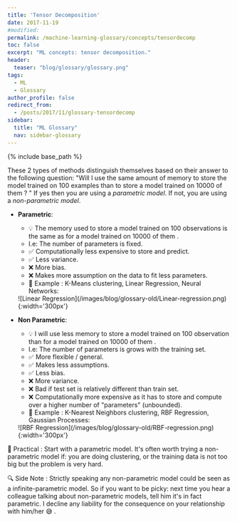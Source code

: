 ```yaml
---
title: 'Tensor Decomposition'
date: 2017-11-19
#modified: 
permalink: /machine-learning-glossary/concepts/tensordecomp
toc: false
excerpt: "ML concepts: tensor decomposition."
header: 
  teaser: "blog/glossary/glossary.png"
tags:
  - ML
  - Glossary
author_profile: false
redirect_from: 
  - /posts/2017/11/glossary-tensordecomp
sidebar:
  title: "ML Glossary"
  nav: sidebar-glossary
---
```


{% include base_path %}




These 2 types of methods distinguish themselves based on their answer to the following question: "Will I use the same amount of memory to store the model trained on $100$ examples than to store a model trained on $10 000$ of them ? "
If yes then you are using a *parametric model*. If not, you are using a *non-parametric model*.

+ **Parametric**:
  - :bulb: <span class='intuitionText'> The memory used to store a model trained on $100$ observations is the same as for a model trained on $10 000$ of them  </span>. 
  - I.e: The number of parameters is fixed.
  - :white_check_mark: <span class='advantageText'> Computationally less expensive </span> to store and predict.
  - :white_check_mark: <span class='advantageText'> Less variance. </span> 
  - :x: <span class='disadvantageText'> More bias.</span> 
  - :x: <span class='disadvantageText'> Makes more assumption on the data</span> to fit less parameters.
  - :school_satchel: <span class='example'> Example </span> : K-Means clustering, Linear Regression, Neural Networks:
  
  <div markdown="1">
  ![Linear Regression](/images/blog/glossary-old/Linear-regression.png){:width='300px'}
  </div>


+ **Non Parametric**: 
  - :bulb: <span class='intuitionText'> I will use less memory to store a model trained on $100$ observation than for a model trained on $10 000$ of them  </span>. 
  - I.e: The number of parameters is grows with the training set.
  - :white_check_mark: <span class='advantageText'> More flexible / general.</span> 
  - :white_check_mark: <span class='advantageText'> Makes less assumptions. </span> 
  - :white_check_mark: <span class='advantageText'> Less bias. </span> 
  - :x: <span class='disadvantageText'> More variance.</span> 
  - :x: <span class='disadvantageText'> Bad if test set is relatively different than train set.</span> 
  - :x: <span class='disadvantageText'> Computationally more expensive </span> as it has to store and compute over a higher number of "parameters" (unbounded).
  - :school_satchel: <span class='example'> Example </span> : K-Nearest Neighbors clustering, RBF Regression, Gaussian Processes:

  <div markdown="1">
  ![RBF Regression](/images/blog/glossary-old/RBF-regression.png){:width='300px'}
  </div>

:wrench: <span class='practice'> Practical </span> : <span class='practiceText'>Start with a parametric model</span>. It's often worth trying a non-parametric model if: you are doing <span class='practiceText'>clustering</span>, or the training data is <span class='practiceText'>not too big but the problem is very hard</span>.

:mag: <span class='note'> Side Note </span> : Strictly speaking any non-parametric model could be seen as a infinite-parametric model. So if you want to be picky: next time you hear a colleague talking about non-parametric models, tell him it's in fact parametric. I decline any liability for the consequence on your relationship with him/her :sweat_smile: . 


